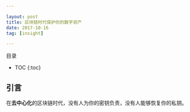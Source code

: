 ```yaml
---

layout: post
title: 区块链时代保护你的数字资产
date: 2017-10-16
tag: [insight]

---
```


目录

* TOC 
{:toc}


## 引言

在**去中心化**的区块链时代，没有人为你的密钥负责，没有人能够恢复你的私钥。

